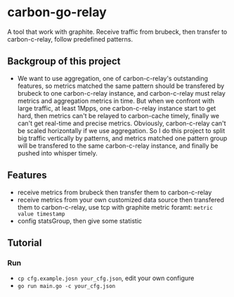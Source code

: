 # carbon-go-relay
A tool that work with graphite. Receive traffic from brubeck, then transfer to carbon-c-relay, follow predefined patterns.

## Backgroup of this project
- We want to use aggregation, one of carbon-c-relay's outstanding features, so metrics matched the same pattern should be transfered by brubeck to one carbon-c-relay instance, and carbon-c-relay must relay metrics and aggregation metrics in time. But when we confront with large traffic, at least 1Mpps,  one carbon-c-relay instance start to get hard, then metrics can't be relayed to carbon-cache timely, finally we can't get real-time and precise metrics. Obviously, carbon-c-relay can't be scaled horizontally if we use aggregation. So I do this project to split big traffic vertically by patterns, and metrics matched one pattern group will be transfered to the same carbon-c-relay instance, and finally be pushed into whisper timely.

## Features
- receive metrics from brubeck then transfer them to carbon-c-relay
- receive metrics from your own customized data source then transfered them to carbon-c-relay, use tcp with graphite metric foramt: `metric value timestamp`
- config statsGroup, then give some statistic

## Tutorial
### Run
- `cp cfg.example.josn your_cfg.json`, edit your own configure
- `go run main.go -c your_cfg.json`
